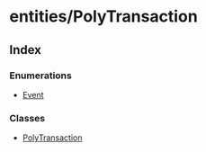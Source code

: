 # entities/PolyTransaction

## Index

### Enumerations

* [Event]()

### Classes

* [PolyTransaction]()

